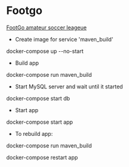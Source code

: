 # Footgo
[FootGo amateur soccer leageue](https://footgo-league.com/)

* Create image for service 'maven_build'

docker-compose up --no-start

* Build app

docker-compose run maven_build

* Start MySQL server and wait until it started

docker-compose start db

* Start app

docker-compose start app

* To rebuild app:

docker-compose run maven_build

docker-compose restart app
